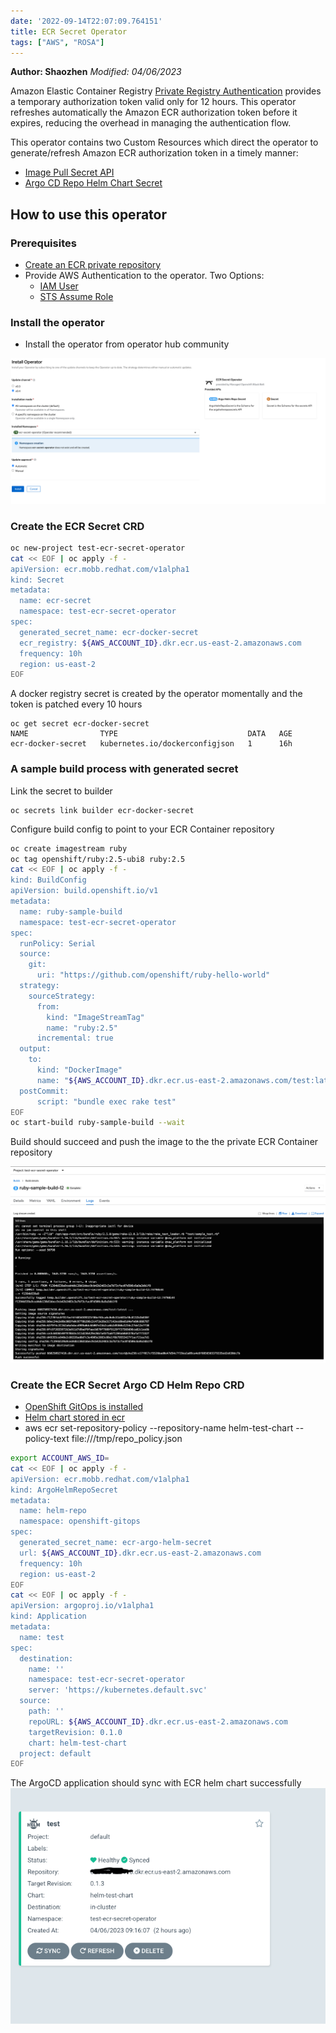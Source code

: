 ```yaml
---
date: '2022-09-14T22:07:09.764151'
title: ECR Secret Operator
tags: ["AWS", "ROSA"]
---
```

**Author: Shaozhen**
*Modified: 04/06/2023*

Amazon Elastic Container Registry [Private Registry Authentication](https://docs.aws.amazon.com/AmazonECR/latest/userguide/registry_auth.html) provides a temporary authorization token valid only for 12 hours. This operator refreshes automatically the Amazon ECR authorization token before it expires, reducing the overhead in managing the authentication flow.

This operator contains two Custom Resources which direct the operator to generate/refresh Amazon ECR authorization token in a timely manner:

* [Image Pull Secret API](https://github.com/rh-mobb/ecr-secret-operator/blob/v0.4.0/api/v1alpha1/secret_types.go)
* [Argo CD Repo Helm Chart Secret](https://github.com/rh-mobb/ecr-secret-operator/blob/v0.4.0/api/v1alpha1/argohelmreposecret_types.go)


## How to use this operator

### Prerequisites

* [Create an ECR private repository](https://docs.aws.amazon.com/AmazonECR/latest/userguide/repository-create.html)
* Provide AWS Authentication to the operator. Two Options:
  * [IAM User](./iam_user)
  * [STS Assume Role](./iam_assume_role)

### Install the operator

* Install the operator from operator hub community

![Installed Operator](./images/operatorhub.png)

### Create the ECR Secret CRD

```bash
oc new-project test-ecr-secret-operator
cat << EOF | oc apply -f -
apiVersion: ecr.mobb.redhat.com/v1alpha1
kind: Secret
metadata:
  name: ecr-secret
  namespace: test-ecr-secret-operator
spec:
  generated_secret_name: ecr-docker-secret
  ecr_registry: ${AWS_ACCOUNT_ID}.dkr.ecr.us-east-2.amazonaws.com
  frequency: 10h
  region: us-east-2
EOF
```

A docker registry secret is created by the operator momentally and the token is patched every 10 hours

```
oc get secret ecr-docker-secret
NAME                TYPE                             DATA   AGE
ecr-docker-secret   kubernetes.io/dockerconfigjson   1      16h
```

### A sample build process with generated secret


Link the secret to builder

```
oc secrets link builder ecr-docker-secret
```

Configure build config to point to your ECR Container repository

```bash
oc create imagestream ruby
oc tag openshift/ruby:2.5-ubi8 ruby:2.5
cat << EOF | oc apply -f -
kind: BuildConfig
apiVersion: build.openshift.io/v1
metadata:
  name: ruby-sample-build
  namespace: test-ecr-secret-operator
spec:
  runPolicy: Serial
  source:
    git:
      uri: "https://github.com/openshift/ruby-hello-world"
  strategy:
    sourceStrategy:
      from:
        kind: "ImageStreamTag"
        name: "ruby:2.5"
      incremental: true
  output:
    to:
      kind: "DockerImage"
      name: "${AWS_ACCOUNT_ID}.dkr.ecr.us-east-2.amazonaws.com/test:latest"
  postCommit:
      script: "bundle exec rake test"
EOF
oc start-build ruby-sample-build --wait
```

Build should succeed and push the image to the the private ECR Container repository

![Success Build](./images/build.png)


### Create the ECR Secret Argo CD Helm Repo CRD

* [OpenShift GitOps is installed](https://docs.openshift.com/container-platform/4.8/cicd/gitops/installing-openshift-gitops.html)
* [Helm chart stored in ecr](https://docs.aws.amazon.com/AmazonECR/latest/userguide/push-oci-artifact.html)
* aws ecr set-repository-policy --repository-name helm-test-chart --policy-text file:///tmp/repo_policy.json

```bash
export ACCOUNT_AWS_ID=
cat << EOF | oc apply -f -
apiVersion: ecr.mobb.redhat.com/v1alpha1
kind: ArgoHelmRepoSecret
metadata:
  name: helm-repo
  namespace: openshift-gitops
spec:
  generated_secret_name: ecr-argo-helm-secret
  url: ${AWS_ACCOUNT_ID}.dkr.ecr.us-east-2.amazonaws.com
  frequency: 10h
  region: us-east-2
EOF
cat << EOF | oc apply -f -
apiVersion: argoproj.io/v1alpha1
kind: Application
metadata:
  name: test
spec:
  destination:
    name: ''
    namespace: test-ecr-secret-operator
    server: 'https://kubernetes.default.svc'
  source:
    path: ''
    repoURL: ${AWS_ACCOUNT_ID}.dkr.ecr.us-east-2.amazonaws.com
    targetRevision: 0.1.0
    chart: helm-test-chart
  project: default
EOF
```

The ArgoCD application should sync with ECR helm chart successfully
![](./images/argo_helm.png)

